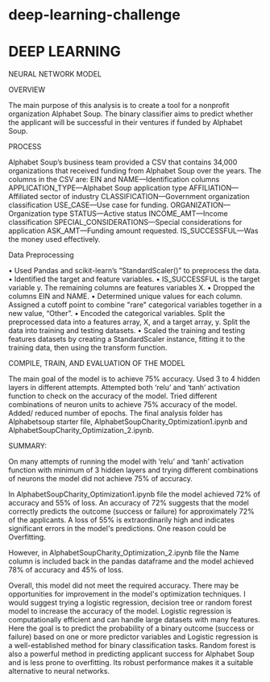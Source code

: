 # deep-learning-challenge
# DEEP LEARNING
NEURAL NETWORK MODEL 

OVERVIEW

The main purpose of this analysis is to create a tool for a nonprofit organization Alphabet Soup. The binary classifier aims to predict whether the applicant will be successful in their ventures if funded by Alphabet Soup. 

PROCESS

Alphabet Soup’s business team provided a CSV that contains 34,000 organizations that received funding from Alphabet Soup over the years. The columns in the CSV are:
EIN and NAME—Identification columns
APPLICATION_TYPE—Alphabet Soup application type
AFFILIATION—Affiliated sector of industry
CLASSIFICATION—Government organization classification
USE_CASE—Use case for funding.
ORGANIZATION—Organization type
STATUS—Active status
INCOME_AMT—Income classification
SPECIAL_CONSIDERATIONS—Special considerations for application
ASK_AMT—Funding amount requested.
IS_SUCCESSFUL—Was the money used effectively.

Data Preprocessing

•	Used Pandas and scikit-learn’s “StandardScaler()” to preprocess the data.
•	Identified the target and feature variables. 
•	IS_SUCCESSFUL is the target variable y. The remaining columns are features variables X.
•	Dropped the columns EIN and NAME.
•	Determined unique values for each column. Assigned a cutoff point to combine "rare" categorical variables together in a new value, “Other”. 
•	Encoded the categorical variables. Split the preprocessed data into a features array, X, and a target array, y. Split the data into training and testing datasets.
•	Scaled the training and testing features datasets by creating a StandardScaler instance, fitting it to the training data, then using the transform function.

COMPILE, TRAIN, AND EVALUATION OF THE MODEL

The main goal of the model is to achieve 75% accuracy. 
Used 3 to 4 hidden layers in different attempts.
Attempted both ‘relu’ and ‘tanh’ activation function to check on the accuracy of the model. 
Tried different combinations of neuron units to achieve 75% accuracy of the model. 
Added/ reduced number of epochs.
The final analysis folder has Alphabetsoup starter file, AlphabetSoupCharity_Optimization1.ipynb and AlphabetSoupCharity_Optimization_2.ipynb. 

SUMMARY:

On many attempts of running the model with ‘relu’ and ‘tanh’ activation function with minimum of 3 hidden layers and trying different combinations of neurons the model did not achieve 75% of accuracy. 

In AlphabetSoupCharity_Optimization1.ipynb file the model achieved 72% of accuracy and 55% of loss. 
An accuracy of 72% suggests that the model correctly predicts the outcome (success or failure) for approximately 72% of the applicants. 
A loss of 55% is extraordinarily high and indicates significant errors in the model's predictions. One reason could be Overfitting. 

However, in AlphabetSoupCharity_Optimization_2.ipynb file the Name column is included back in the pandas dataframe and the model achieved 78% of accuracy and 45% of loss. 

Overall, this model did not meet the required accuracy. There may be opportunities for improvement in the model's optimization techniques. I would suggest trying a logistic regression, decision tree or random forest model to increase the accuracy of the model. Logistic regression is computationally efficient and can handle large datasets with many features. Here the goal is to predict the probability of a binary outcome (success or failure) based on one or more predictor variables and Logistic regression is a well-established method for binary classification tasks. Random forest is also a powerful method in predicting applicant success for Alphabet Soup and is less prone to overfitting. Its robust performance makes it a suitable alternative to neural networks.
